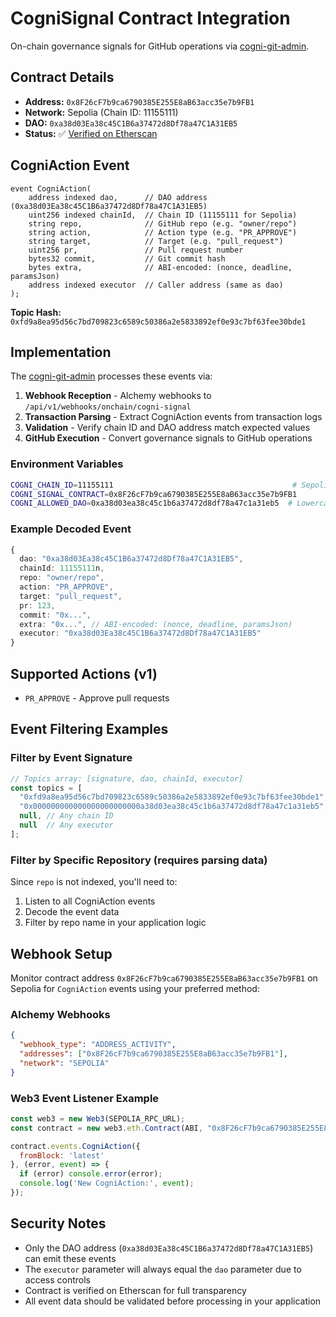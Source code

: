 # CogniSignal Contract Integration

On-chain governance signals for GitHub operations via [cogni-git-admin](https://github.com/Cogni-DAO/cogni-git-admin/blob/main/AGENTS.md).

## Contract Details
- **Address:** `0x8F26cF7b9ca6790385E255E8aB63acc35e7b9FB1`
- **Network:** Sepolia (Chain ID: 11155111) 
- **DAO:** `0xa38d03Ea38c45C1B6a37472d8Df78a47C1A31EB5`
- **Status:** ✅ [Verified on Etherscan](https://sepolia.etherscan.io/address/0x8f26cf7b9ca6790385e255e8ab63acc35e7b9fb1)

## CogniAction Event

<!-- Literal 1st Pass at a schema. Will evolve -->

```solidity
event CogniAction(
    address indexed dao,      // DAO address (0xa38d03Ea38c45C1B6a37472d8Df78a47C1A31EB5)
    uint256 indexed chainId,  // Chain ID (11155111 for Sepolia) 
    string repo,              // GitHub repo (e.g. "owner/repo")
    string action,            // Action type (e.g. "PR_APPROVE")
    string target,            // Target (e.g. "pull_request")
    uint256 pr,               // Pull request number
    bytes32 commit,           // Git commit hash
    bytes extra,              // ABI-encoded: (nonce, deadline, paramsJson)
    address indexed executor  // Caller address (same as dao)
);
```

**Topic Hash:** `0xfd9a8ea95d56c7bd709823c6589c50386a2e5833892ef0e93c7bf63fee30bde1`

## Implementation

The [cogni-git-admin](https://github.com/Cogni-DAO/cogni-git-admin) processes these events via:

1. **Webhook Reception** - Alchemy webhooks to `/api/v1/webhooks/onchain/cogni-signal`
2. **Transaction Parsing** - Extract CogniAction events from transaction logs
3. **Validation** - Verify chain ID and DAO address match expected values
4. **GitHub Execution** - Convert governance signals to GitHub operations

### Environment Variables
```bash
COGNI_CHAIN_ID=11155111                                        # Sepolia
COGNI_SIGNAL_CONTRACT=0x8F26cF7b9ca6790385E255E8aB63acc35e7b9FB1
COGNI_ALLOWED_DAO=0xa38d03ea38c45c1b6a37472d8df78a47c1a31eb5  # Lowercase
```

### Example Decoded Event
```typescript
{
  dao: "0xa38d03Ea38c45C1B6a37472d8Df78a47C1A31EB5",
  chainId: 11155111n,
  repo: "owner/repo",
  action: "PR_APPROVE", 
  target: "pull_request",
  pr: 123,
  commit: "0x...",
  extra: "0x...", // ABI-encoded: (nonce, deadline, paramsJson)
  executor: "0xa38d03Ea38c45C1B6a37472d8Df78a47C1A31EB5"
}
```

## Supported Actions (v1)
- `PR_APPROVE` - Approve pull requests

## Event Filtering Examples

### Filter by Event Signature
```javascript
// Topics array: [signature, dao, chainId, executor]
const topics = [
  "0xfd9a8ea95d56c7bd709823c6589c50386a2e5833892ef0e93c7bf63fee30bde1", // CogniAction signature
  "0x000000000000000000000000a38d03ea38c45c1b6a37472d8df78a47c1a31eb5", // DAO address
  null, // Any chain ID
  null  // Any executor
];
```

### Filter by Specific Repository (requires parsing data)
Since `repo` is not indexed, you'll need to:
1. Listen to all CogniAction events
2. Decode the event data
3. Filter by repo name in your application logic

## Webhook Setup
Monitor contract address `0x8F26cF7b9ca6790385E255E8aB63acc35e7b9FB1` on Sepolia for `CogniAction` events using your preferred method:

### Alchemy Webhooks
```json
{
  "webhook_type": "ADDRESS_ACTIVITY",
  "addresses": ["0x8F26cF7b9ca6790385E255E8aB63acc35e7b9FB1"],
  "network": "SEPOLIA"
}
```

### Web3 Event Listener Example
```javascript
const web3 = new Web3(SEPOLIA_RPC_URL);
const contract = new web3.eth.Contract(ABI, "0x8F26cF7b9ca6790385E255E8aB63acc35e7b9FB1");

contract.events.CogniAction({
  fromBlock: 'latest'
}, (error, event) => {
  if (error) console.error(error);
  console.log('New CogniAction:', event);
});
```

## Security Notes
- Only the DAO address (`0xa38d03Ea38c45C1B6a37472d8Df78a47C1A31EB5`) can emit these events
- The `executor` parameter will always equal the `dao` parameter due to access controls
- Contract is verified on Etherscan for full transparency
- All event data should be validated before processing in your application